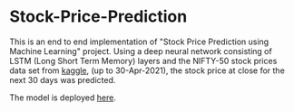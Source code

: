 # Stock-Price-Prediction
This is an end to end implementation of "Stock Price Prediction using Machine Learning" project. Using a deep neural network 
        consisting of LSTM (Long Short Term Memory) layers and the NIFTY-50 stock prices data set from <a href="https://www.kaggle.com/rohanrao/nifty50-stock-market-data" target="_blank">kaggle</a>,
        (up to 30-Apr-2021), the stock price at close for the next 30 days was predicted.
        

The model is deployed <a href="https://niftystockpricepredictor.azurewebsites.net" target="_blank">here</a>.
